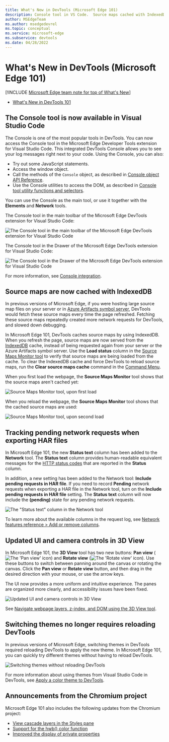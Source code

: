 ```yaml
---
title: What's New in DevTools (Microsoft Edge 101)
description: Console tool in VS Code.  Source maps cached with IndexedDB.  Track pending network requests when exporting HAR files.  Updated UI and camera controls in 3D View.  Switch themes without reloading DevTools.  And more.
author: MSEdgeTeam
ms.author: msedgedevrel
ms.topic: conceptual
ms.service: microsoft-edge
ms.subservice: devtools
ms.date: 04/28/2022
---
```

# What's New in DevTools (Microsoft Edge 101)

[!INCLUDE [Microsoft Edge team note for top of What's New](../../includes/edge-whats-new-note.md)]


<!-- todo: thumbnail like in https://learn.microsoft.com/en-us/microsoft-edge/dev-videos/#devtools---whats-new-in-devtools-105 -->
* [What's New in DevTools 101](https://www.youtube.com/watch?v=kv6Q8a9bsbA)


<!-- ====================================================================== -->
## The Console tool is now available in Visual Studio Code

<!-- Title: Visual Studio Code extension now with Console tool -->
<!-- Subtitle: See log messages, run JavaScript, and use Console APIs right next to your code in Visual Studio Code. -->

The Console is one of the most popular tools in DevTools.  You can now access the Console tool in the Microsoft Edge Developer Tools extension for Visual Studio Code.  This integrated DevTools Console allows you to see your log messages right next to your code.  Using the Console, you can also:
*  Try out some JavaScript statements.
*  Access the window object.
*  Call the methods of the `Console` object, as described in [Console object API Reference](../../../console/api.md).
*  Use the Console utilities to access the DOM, as described in [Console tool utility functions and selectors](../../../console/utilities.md).

You can use the Console as the main tool, or use it together with the **Elements** and **Network** tools.

The Console tool in the main toolbar of the Microsoft Edge DevTools extension for Visual Studio Code:

![The Console tool in the main toolbar of the Microsoft Edge DevTools extension for Visual Studio Code](devtools-101-images/console-tool-vsc-1.png)

The Console tool in the Drawer of the Microsoft Edge DevTools extension for Visual Studio Code:

![The Console tool in the Drawer of the Microsoft Edge DevTools extension for Visual Studio Code](devtools-101-images/console-tool-vsc-2.png)

For more information, see [Console integration](../../../../visual-studio-code/microsoft-edge-devtools-extension/console-integration.md).


<!-- ====================================================================== -->
## Source maps are now cached with IndexedDB

<!-- Title: Speed up debugging with cached source maps -->
<!-- Subtitle: DevTools now caches source maps with IndexedDB, reducing the need to fetch source maps on refresh. -->

In previous versions of Microsoft Edge, if you were hosting large source map files on your server or in [Azure Artifacts symbol server](../../../javascript/publish-source-maps-to-azure.md), DevTools would fetch these source maps every time the page refreshed.  Fetching these source maps repeatedly created more network requests for DevTools, and slowed down debugging.

In Microsoft Edge 101, DevTools caches source maps by using IndexedDB.  When you refresh the page, source maps are now served from the [IndexedDB](https://developer.mozilla.org/docs/Web/API/IndexedDB_API) cache, instead of being requested again from your server or the Azure Artifacts symbol server.  Use the **Load status** column in the [Source Maps Monitor tool](../../../source-maps-monitor/source-maps-monitor-tool.md) to verify that source maps are being loaded from the cache.  To clear the IndexedDB cache and force DevTools to reload source maps, run the **Clear source maps cache** command in the [Command Menu](../../../command-menu/index.md).

When you first load the webpage, the **Source Maps Monitor** tool shows that the source maps aren't cached yet:

![Source Maps Monitor tool, upon first load](devtools-101-images/source-maps-indexeddb-first-load.png)

When you reload the webpage, the **Source Maps Monitor** tool shows that the cached source maps are used:

![Source Maps Monitor tool, upon second load](devtools-101-images/source-maps-indexeddb-second-load.png)


<!-- ====================================================================== -->
## Tracking pending network requests when exporting HAR files

<!-- Title: Exporting HAR files from the Network tool now includes pending requests -->
<!-- Subtitle: Use the new "Status text" column and "Include pending requests in HAR files" option in the Network tool. -->

In Microsoft Edge 101, the new **Status text** column has been added to the **Network** tool.  The **Status text** column provides human-readable equivalent messages for the [HTTP status codes](https://developer.mozilla.org/docs/Web/HTTP/Status) that are reported in the **Status** column.

In addition, a new setting has been added to the Network tool: **Include pending requests in HAR file**.  If you need to record **Pending** network requests when exporting a HAR file in the Network tool, turn on the **Include pending requests in HAR file** setting.  The **Status text** column will now include the **(pending)** state for any pending network requests.

![The "Status text" column in the Network tool](devtools-101-images/status-text-column-network-tool.png)

To learn more about the available columns in the request log, see [Network features reference > Add or remove columns](../../../network/reference.md#add-or-remove-columns).


<!-- ====================================================================== -->
## Updated UI and camera controls in 3D View

<!-- Title: Improvements to the 3D View tool -->
<!-- Subtitle: Check out 3D View for updates to the UI and smoother camera controls. -->

In Microsoft Edge 101, the **3D View** tool has two new buttons: **Pan view** (![The 'Pan view' icon](devtools-101-images/pan-view-icon.png)) and **Rotate view** (![The 'Rotate view' icon](devtools-101-images/rotate-view-icon.png)).  Use these buttons to switch between panning around the canvas or rotating the canvas.  Click the **Pan view** or **Rotate view** button, and then drag in the desired direction with your mouse, or use the arrow keys.

The UI now provides a more uniform and intuitive experience.  The panes are organized more clearly, and accessibility issues have been fixed.

![Updated UI and camera controls in 3D View](devtools-101-images/3d-view-ui-camera-ctrls.png)

See [Navigate webpage layers, z-index, and DOM using the 3D View tool](../../../3d-view/index.md).


<!-- ====================================================================== -->
## Switching themes no longer requires reloading DevTools

<!-- Title: Switching themes in DevTools no longer requires reloading -->
<!-- Subtitle: Quickly try out themes from Visual Studio Code in DevTools. -->

In previous versions of Microsoft Edge, switching themes in DevTools required reloading DevTools to apply the new theme.  In Microsoft Edge 101, you can quickly try different themes without having to reload DevTools.

![Switching themes without reloading DevTools](devtools-101-images/switching-theme.png)

For more information about using themes from Visual Studio Code in DevTools, see [Apply a color theme to DevTools](../../../customize/theme.md).


<!-- ====================================================================== -->
## Announcements from the Chromium project

Microsoft Edge 101 also includes the following updates from the Chromium project:

* [View cascade layers in the Styles pane](https://developer.chrome.com/blog/new-in-devtools-101/#layer)<!-- checking -->
* [Support for the hwb() color function](https://developer.chrome.com/blog/new-in-devtools-101/#hwb)
* [Improved the display of private properties](https://developer.chrome.com/blog/new-in-devtools-101/#private-props)


<!-- ====================================================================== -->
<!-- uncomment if content is copied from developer.chrome.com to this page -->

<!-- > [!NOTE]
> Portions of this page are modifications based on work created and [shared by Google](https://developers.google.com/terms/site-policies) and used according to terms described in the [Creative Commons Attribution 4.0 International License](https://creativecommons.org/licenses/by/4.0).
> The original page for announcements from the Chromium project is [What's New in DevTools (Chrome 101)](https://developer.chrome.com/blog/new-in-devtools-101) and is authored by [Jecelyn Yeen](https://developers.google.com/web/resources/contributors#jecelynyeen) (Developer advocate working on Chrome DevTools at Google). -->


<!-- ====================================================================== -->
<!-- uncomment if content is copied from developer.chrome.com to this page -->

<!-- [![Creative Commons License](../../../../media/cc-logo/88x31.png)](https://creativecommons.org/licenses/by/4.0)
This work is licensed under a [Creative Commons Attribution 4.0 International License](https://creativecommons.org/licenses/by/4.0). -->
